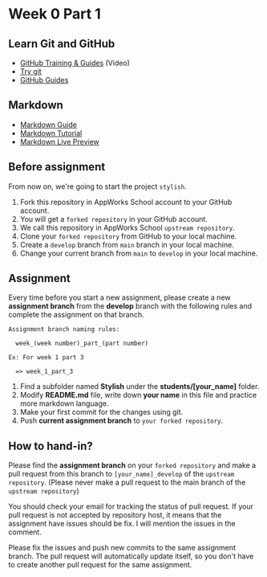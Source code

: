 # Week 0 Part 1

## Learn Git and GitHub

- [GitHub Training & Guides](https://www.youtube.com/watch?v=FyfwLX4HAxM&list=PLg7s6cbtAD15G8lNyoaYDuKZSKyJrgwB-&index=1) (Video)
- [Try git](https://try.github.io)
- [GitHub Guides](https://guides.github.com)

## Markdown

- [Markdown Guide](https://www.markdownguide.org/getting-started/)
- [Markdown Tutorial](https://www.markdowntutorial.com/)
- [Markdown Live Preview](https://markdownlivepreview.com/)

## Before assignment

From now on, we're going to start the project `stylish`.

1. Fork this repository in AppWorks School account to your GitHub account.
2. You will get a `forked repository` in your GitHub account.
3. We call this repository in AppWorks School `upstream repository`.
4. Clone your `forked repository` from GitHub to your local machine.
5. Create a `develop` branch from `main` branch in your local machine.
6. Change your current branch from `main` to `develop` in your local machine.

## Assignment

Every time before you start a new assignment, please create a new **assignment branch** from the **develop** branch with the following rules and complete the assignment on that branch.

```
Assignment branch naming rules:

  week_(week number)_part_(part number)

Ex: For week 1 part 3

  => week_1_part_3
```

1. Find a subfolder named **Stylish** under the **students/[your_name]** folder.
2. Modify **README.md** file, write down **your name** in this file and practice more markdown language.
3. Make your first commit for the changes using git.
4. Push **current assignment branch** to `your forked repository`.

## How to hand-in?

Please find the **assignment branch** on your `forked repository` and make a pull request from this branch to `[your_name]_develop` of the `upstream repository`. (Please never make a pull request to the main branch of the `upstream repository`)

You should check your email for tracking the status of pull request. If your pull request is not accepted by repository host, it means that the assignment have issues should be fix. I will mention the issues in the comment.

Please fix the issues and push new commits to the same assignment branch. The pull request will automatically update itself, so you don't have to create another pull request for the same assignment.
